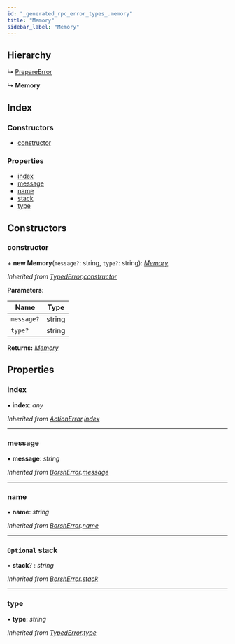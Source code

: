 ```yaml
---
id: "_generated_rpc_error_types_.memory"
title: "Memory"
sidebar_label: "Memory"
---
```


## Hierarchy

  ↳ [PrepareError](_generated_rpc_error_types_.prepareerror.md)

  ↳ **Memory**

## Index

### Constructors

* [constructor](_generated_rpc_error_types_.memory.md#constructor)

### Properties

* [index](_generated_rpc_error_types_.memory.md#index)
* [message](_generated_rpc_error_types_.memory.md#message)
* [name](_generated_rpc_error_types_.memory.md#name)
* [stack](_generated_rpc_error_types_.memory.md#optional-stack)
* [type](_generated_rpc_error_types_.memory.md#type)

## Constructors

###  constructor

\+ **new Memory**(`message?`: string, `type?`: string): *[Memory](_generated_rpc_error_types_.memory.md)*

*Inherited from [TypedError](_utils_errors_.typederror.md).[constructor](_utils_errors_.typederror.md#constructor)*

**Parameters:**

Name | Type |
------ | ------ |
`message?` | string |
`type?` | string |

**Returns:** *[Memory](_generated_rpc_error_types_.memory.md)*

## Properties

###  index

• **index**: *any*

*Inherited from [ActionError](_generated_rpc_error_types_.actionerror.md).[index](_generated_rpc_error_types_.actionerror.md#index)*

___

###  message

• **message**: *string*

*Inherited from [BorshError](_utils_serialize_.borsherror.md).[message](_utils_serialize_.borsherror.md#message)*

___

###  name

• **name**: *string*

*Inherited from [BorshError](_utils_serialize_.borsherror.md).[name](_utils_serialize_.borsherror.md#name)*

___

### `Optional` stack

• **stack**? : *string*

*Inherited from [BorshError](_utils_serialize_.borsherror.md).[stack](_utils_serialize_.borsherror.md#optional-stack)*

___

###  type

• **type**: *string*

*Inherited from [TypedError](_utils_errors_.typederror.md).[type](_utils_errors_.typederror.md#type)*
